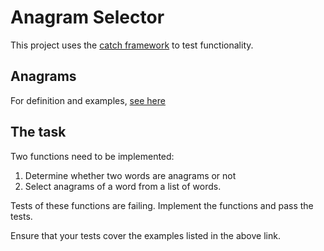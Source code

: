 # Anagram Selector

This project uses the
[catch framework](https://github.com/catchorg/Catch2/blob/master/docs/tutorial.md#top)
to test functionality.

## Anagrams

For definition and examples, [see here](https://en.wikipedia.org/wiki/Anagram)

## The task

Two functions need to be implemented:

1. Determine whether two words are anagrams or not
1. Select anagrams of a word from a list of words.

Tests of these functions are failing. Implement the functions and pass the tests.

Ensure that your tests cover the examples listed in the above link.
